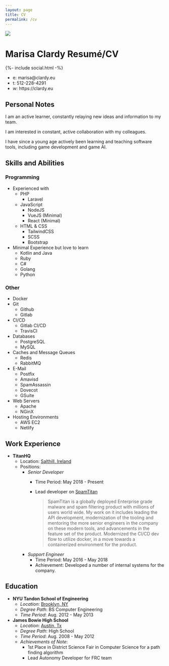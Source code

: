 ```yaml
---
layout: page
title: CV
permalink: /cv
---
```

<div class="flex justify-left content-center items-center">
  <img class="hidden md:inline-block rounded-full mr-8" src="https://www.gravatar.com/avatar/febc3d5f662cd665425a91c67e68bedc?s=200" />
  <div>
  <h1 class="text-3xl">
    <span class="hidden print:inline-block">Marisa Clardy</span>
    <span class="print:hidden inline-block">Resumé/CV</span>
  </h1>
  {%- include social.html -%}
  <ul class="hidden print:block font-mono">
    <li>e: marisa@clardy.eu</li>
    <li>t: 512-228-4291</li>
    <li>w: https://clardy.eu</li>
  </ul>
  </div>
</div>

## Personal Notes

I am an active learner, constantly relaying new ideas and information to my team.

I am interested in constant, active collaboration with my colleagues.

I have since a young age actively been learning and teaching software tools, including
game development and game AI.

## Skills and Abilities

<div class="print:block flex flex-col md:flex-row justify-around">

<div class="inline-block height-full align-top">
<h3>Programming</h3>
<ul>
  <li class="list-none">
    <span class="italic">Experienced with</span>
    <ul>
      <li>PHP <ul><li>Laravel</li></ul></li>
      <li>JavaScript<ul>
        <li>NodeJS</li>
        <li>VueJS (Minimal)</li>
        <li>React (Minimal)</li>
      </ul></li>
      <li>HTML & CSS<ul>
        <li>TailwindCSS</li>
        <li>SCSS</li>
        <li>Bootstrap</li>
      </ul></li>
    </ul>
  </li>
  <li class="list-none">
    <span class="italic">Minimal Experience but love to learn</span>
    <ul>
      <li>Kotlin and Java</li>
      <li>Ruby</li>
      <li>C#</li>
      <li>Golang</li>
      <li>Python</li>
    </ul>
  </li>
</ul>
</div>
<div class="inline-block height-full align-top">
<h3>Other</h3>
<ul>
  <li class="list-none pr-10">Docker</li>
  <li class="list-none pr-10">Git
    <ul>
      <li>Github</li>
      <li>Gitlab</li>
    </ul>
  </li>
  <li class="list-none pr-10">CI/CD
    <ul>
      <li>Gitlab CI/CD</li>
      <li>TravisCI</li>
    </ul>
  </li>
  <li class="list-none pr-10">Databases
    <ul>
      <li>PostgreSQL</li>
      <li>MySQL</li>
    </ul>
  </li>
  <li class="list-none pr-10">Caches and Message Queues
    <ul>
      <li>Redis</li>
      <li>RabbitMQ</li>
    </ul>
  </li>
  <li class="list-none pr-10">E-Mail
    <ul>
      <li>Postfix</li>
      <li>Amavisd</li>
      <li>SpamAssassin</li>
      <li>Dovecot</li>
      <li>GSuite</li>
    </ul>
  </li>
  <li class="list-none pr-10">Web Servers
    <ul>
      <li>Apache</li>
      <li>NGinX</li>
    </ul>
  </li>
  <li class="list-none pr-10">Hosting Environments
    <ul>
      <li>AWS EC2</li>
      <li>Netlify</li>
    </ul>
  </li>
</ul>
</div>

</div>

## Work Experience

- **TitanHQ**
  - Location: [Salthill, Ireland](https://www.google.com/maps/place/TitanHQ+eMail+and+Web+Security/@53.2635584,-9.0731129,17z/data=!3m1!4b1!4m5!3m4!1s0x485b9689b5dcbd0b:0x3c4ffb292b9292d7!8m2!3d53.2635552!4d-9.0709242)
  - Positions:
    - *Senior Developer*
      - Time Period: May 2018 - Present
      - Lead developer on [SpamTitan](https://www.spamtitan.com/)

        > SpamTitan is a globally deployed Enterprise grade malware and spam filtering product
        > with millions of users world wide.
        > My work on it includes leading the API development, modernization of the tooling
        > and mentoring the more senior engineers in the company on these modern tools,
        > and advancements in the feature set of the product. Modernized the CI/CD dev flow
        > to utilize docker, in a move towards a containerized environment for the product.
    - *Support Engineer*
      - Time Period: May 2016 - May 2018
      - Achievement: Developed a number of internal systems for the company.

## Education

- **NYU Tandon School of Engineering**
  - *Location*: [Brooklyn, NY](https://www.google.com/maps/place/New+York+University+Tandon+School+of+Engineering/@40.6942076,-73.9887677,17z/data=!3m1!4b1!4m5!3m4!1s0x89c25a4a4d8396f3:0xda9b313d596491f7!8m2!3d40.6942036!4d-73.986579)
  - *Degree Path*: BS Computer Engineering
  - *Time Period*: Aug. 2012 - May 2013
- **James Bowie High School**
  - *Location*: [Austin, Tx](https://www.google.com/maps/place/James+Bowie+High+School/@30.1876581,-97.860686,17z/data=!3m1!4b1!4m5!3m4!1s0x865b4c0e1e8e050b:0x9801923ccd64699f!8m2!3d30.1876535!4d-97.8584973)
  - *Degree Path*: High School
  - *Time Period*: Aug. 2008 - May 2012
  - *Achievements of Note*:
    - 1st Place in District Science Fair in Computer Science for a path finding algorithm
    - Lead Autonomy Developer for FRC team
